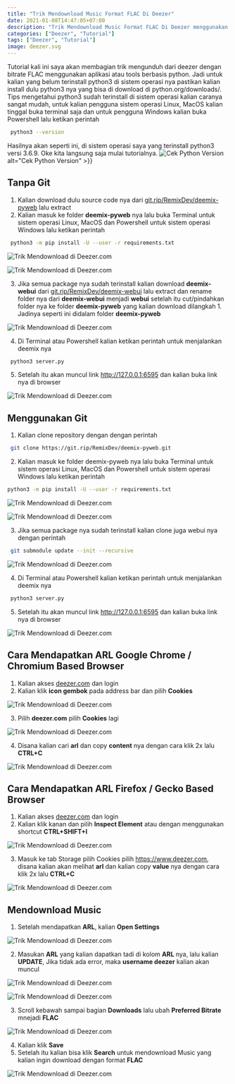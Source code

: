 ```yaml
---
title: "Trik Mendownload Music Format FLAC Di Deezer"
date: 2021-01-08T14:47:05+07:00
description: "Trik Mendownload Music Format FLAC Di Deezer menggunakan Deemix"
categories: ["Deezer", "Tutorial"]
tags: ["Deezer", "Tutorial"]
image: deezer.svg
---
```

Tutorial kali ini saya akan membagian trik mengunduh dari deezer dengan bitrate FLAC menggunakan aplikasi atau tools berbasis python. Jadi untuk kalian yang belum terinstall python3 di sistem operasi nya pastikan kalian install dulu python3 nya yang bisa di download di python.org/downloads/. Tips mengetahui python3 sudah terinstall di sistem operasi kalian caranya sangat mudah, untuk kalian pengguna sistem operasi Linux, MacOS kalian tinggal buka terminal saja dan untuk pengguna Windows kalian buka Powershell lalu ketikan perintah
```bash
 python3 --version
```
Hasilnya akan seperti ini, di sistem operasi saya yang terinstall python3 versi 3.6.9. Oke kita langsung saja mulai tutorialnya.
![Cek Python Version](https://1.bp.blogspot.com/-A7KDhUmMzUU/X3c5bYisZHI/AAAAAAAACq8/G7mrtAkLjYYTUcZOprTU_BEMm3Eg7Q4vQCLcBGAsYHQ/s958/python3.webp) alt="Cek Python Version" >}}

## Tanpa Git

1. Kalian download dulu source code nya dari [git.rip/RemixDev/deemix-pyweb](https://git.rip/RemixDev/deemix-pyweb) lalu extract
2. Kalian masuk ke folder **deemix-pyweb** nya lalu buka Terminal untuk sistem operasi Linux, MacOS dan Powershell untuk sistem operasi Windows lalu ketikan perintah

```bash
 python3 -m pip install -U --user -r requirements.txt
```

![Trik Mendownload di Deezer.com](https://1.bp.blogspot.com/-Jx9tty-lkkE/X3YsHLec62I/AAAAAAAACo4/wGBJGL92880guXZ9IRy-KQiPRMBijWTGgCLcBGAsYHQ/s958/3.webp)

![Trik Mendownload di Deezer.com](https://1.bp.blogspot.com/-uP6PfAsBDGo/X3Ysy0tEBrI/AAAAAAAACpM/D9Kl5LbEBEcJS68lsv3cuDYz7sbKOHLdwCPcBGAYYCw/s958/4.webp)

3. Jika semua package nya sudah terinstall kalian download **deemix-webui** dari [git.rip/RemixDev/deemix-webui](https://git.rip/RemixDev/deemix-webui) lalu extract dan rename folder nya dari **deemix-webui** menjadi **webui** setelah itu cut/pindahkan folder nya ke folder **deemix-pyweb** yang kalian download dilangkah 1. Jadinya seperti ini didalam folder **deemix-pyweb**

![Trik Mendownload di Deezer.com](https://1.bp.blogspot.com/-tru5MPm4Oo8/X_gT5cVDCHI/AAAAAAAACzw/AHXYZ2_wxW8Xn0gEmptN9u9KzcUXuGiSACLcBGAsYHQ/s958/webui.webp)

4. Di Terminal atau Powershell kalian ketikan perintah untuk menjalankan deemix nya

```bash
 python3 server.py
```

5. Setelah itu akan muncul link http://127.0.0.1:6595 dan kalian buka link nya di browser

![Trik Mendownload di Deezer.com](https://1.bp.blogspot.com/-3gS2ROUCwAs/X3YslVSP1dI/AAAAAAAACpE/R70y5HMCD0IvR684Q8MGflSYPek2w-XzwCLcBGAsYHQ/s958/6.webp)

## Menggunakan Git

1. Kalian clone repository dengan dengan perintah

```bash
 git clone https://git.rip/RemixDev/deemix-pyweb.git
```

2. Kalian masuk ke folder deemix-pyweb nya lalu buka Terminal untuk sistem operasi Linux, MacOS dan Powershell untuk sistem operasi Windows lalu ketikan perintah

```bash
python3 -m pip install -U --user -r requirements.txt
```

![Trik Mendownload di Deezer.com](https://1.bp.blogspot.com/-Jx9tty-lkkE/X3YsHLec62I/AAAAAAAACo4/wGBJGL92880guXZ9IRy-KQiPRMBijWTGgCLcBGAsYHQ/s958/3.webp)

![Trik Mendownload di Deezer.com](https://1.bp.blogspot.com/-uP6PfAsBDGo/X3Ysy0tEBrI/AAAAAAAACpM/D9Kl5LbEBEcJS68lsv3cuDYz7sbKOHLdwCPcBGAYYCw/s958/4.webp)

3. Jika semua package nya sudah terinstall kalian clone juga webui nya dengan perintah

```bash
 git submodule update --init --recursive
```

![Trik Mendownload di Deezer.com](https://1.bp.blogspot.com/-GcWharjIILs/X3YtwePP-VI/AAAAAAAACpY/Pc5GoMi0ihQbYTD8XYDp3vqeqvHW2L0pwCLcBGAsYHQ/s958/5.webp)

4. Di Terminal atau Powershell kalian ketikan perintah untuk menjalankan deemix nya

```bash
 python3 server.py
```

5. Setelah itu akan muncul link http://127.0.0.1:6595 dan kalian buka link nya di browser

![Trik Mendownload di Deezer.com](https://1.bp.blogspot.com/-3gS2ROUCwAs/X3YslVSP1dI/AAAAAAAACpE/R70y5HMCD0IvR684Q8MGflSYPek2w-XzwCLcBGAsYHQ/s958/6.webp)

## Cara Mendapatkan ARL Google Chrome / Chromium Based Browser

1. Kalian akses [deezer.com](https://www.deezer.com) dan login
2. Kalian klik **icon gembok** pada address bar dan pilih **Cookies**

![Trik Mendownload di Deezer.com](https://1.bp.blogspot.com/-YHuRX7MFkMc/X3YuLj-gBEI/AAAAAAAACpo/08Ns9cidoS0ihEn1jFbdkDhGq3N_BeTVACLcBGAsYHQ/s1918/chrome1.webp)

3. Pilih **deezer.com** pilih **Cookies** lagi

![Trik Mendownload di Deezer.com](https://1.bp.blogspot.com/-mIC5_u7YXgA/X3YuRVH2srI/AAAAAAAACpw/C3H5OuOpnSg6SSXrt-1KpszMOX1yWU5-ACLcBGAsYHQ/s1918/chrome2.webp)

4. Disana kalian cari **arl** dan copy **content** nya dengan cara klik 2x lalu **CTRL+C**

![Trik Mendownload di Deezer.com](https://1.bp.blogspot.com/-ukA-f1Trcs0/X3YuW9w5h5I/AAAAAAAACp0/jUvWCErHC2YMl4lZ9oXGSxrh0YARJIHxQCLcBGAsYHQ/s1918/chrome3.webp)

## Cara Mendapatkan ARL Firefox / Gecko Based Browser

1. Kalian akses [deezer.com](https://www.deezer.com) dan login
2. Kalian klik kanan dan pilih **Inspect Element** atau dengan menggunakan shortcut **CTRL+SHIFT+I** 

![Trik Mendownload di Deezer.com](https://1.bp.blogspot.com/-Yw3deFdtKCk/X3Yt5GLdLeI/AAAAAAAACpc/hMwz1R83Oko808p6SBXTpdzMyCh2HbVUACLcBGAsYHQ/s1078/8.webp)

3. Masuk ke tab Storage pilih Cookies pilih https://www.deezer.com, disana kalian akan melihat **arl** dan kalian copy **value** nya dengan cara klik 2x lalu **CTRL+C**

![Trik Mendownload di Deezer.com](https://1.bp.blogspot.com/-t5a7zFAAdUM/X3Yt-_R59LI/AAAAAAAACpg/uvvZMB1vXTIxRxo_nQZyITRcmT_bg1MCwCLcBGAsYHQ/s1078/9.webp)

## Mendownload Music
1. Setelah mendapatkan **ARL**, kalian **Open Settings**

![Trik Mendownload di Deezer.com](https://1.bp.blogspot.com/-ezlDk1XAx94/X3YuemqsHaI/AAAAAAAACp8/QSOi-br_bS8cyyNE3t3ZTvpii8sT3vuowCLcBGAsYHQ/s1078/7.webp)

2. Masukan **ARL** yang kalian dapatkan tadi di kolom **ARL** nya, lalu kalian **UPDATE**, Jika tidak ada error, maka **username deezer** kalian akan muncul

![Trik Mendownload di Deezer.com](https://1.bp.blogspot.com/-_Ysj3nSD9Wc/X3Yuka9ZW7I/AAAAAAAACqA/UlR4zDCfLCY2XtxY7VxFtv2yDDStFplPQCLcBGAsYHQ/s1078/10.webp)

![Trik Mendownload di Deezer.com](https://1.bp.blogspot.com/-3OXncrO816I/X3YuuR2wdRI/AAAAAAAACqM/3bneCqGgxocHhm2Zs4_xyjocNgT7mfaOQCLcBGAsYHQ/s1078/11.webp)

3. Scroll kebawah sampai bagian **Downloads** lalu ubah **Preferred Bitrate** mnejadi **FLAC**

![Trik Mendownload di Deezer.com](https://1.bp.blogspot.com/-PS6RNpj9wGY/X3Yu0qlGfyI/AAAAAAAACqU/paF8xTDD5oIMWTs1lUrCwJKUymH6YLBCgCLcBGAsYHQ/s1078/12.webp)

4. Kalian klik **Save**
5. Setelah itu kalian bisa klik **Search** untuk mendownload Music yang kalian ingin download dengan format **FLAC**

![Trik Mendownload di Deezer.com](https://1.bp.blogspot.com/-cXGrMftzm7A/X3Yu6tJfj2I/AAAAAAAACqY/caM_2uI0NOo2zns3V1sjdbi_QalaFy8WQCLcBGAsYHQ/s1078/13.webp)
